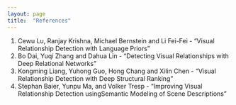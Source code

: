 ```yaml
---
layout: page
title:  "References"
---
```


1. Cewu Lu, Ranjay Krishna, Michael Bernstein and Li Fei-Fei - “Visual Relationship Detection with Language Priors”
2. Bo Dai, Yuqi Zhang and Dahua Lin - “Detecting Visual Relationships with Deep Relational Networks” 
3. Kongming Liang, Yuhong Guo, Hong Chang and Xilin Chen - “Visual Relationship Detection with Deep Structural Ranking”
4. Stephan Baier, Yunpu Ma, and Volker Tresp - “Improving Visual Relationship Detection usingSemantic Modeling of Scene Descriptions”
